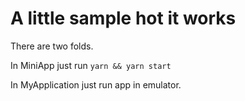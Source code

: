 # A little sample hot it works

There are two folds.

In MiniApp just run `yarn && yarn start`

In MyApplication just run app in emulator.
